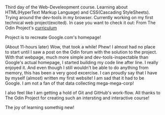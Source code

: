Third day of the Web-Develeopment course.
Learning about HTML(HyperText Markup Language) and CSS(Cascading StyleSheets).
Trying around the dev-tools in my browser.
Currently working on my first technical web project(excited). In case you want to check it out: From The Odin Project's [curriculum](http://www.theodinproject.com/courses/web-development-101/lessons/html-css)

Project is to recreate Google.com's homepage!

(About 11-hours later)
Wow, that took a while! Phew!
I almost had no place to start until I saw a post on the Odin forum with the solution to the project. With that webpage, much more simple and dev-tools-inspectable than Google's actual homepage, I started building my code line after line. I really enjoyed it. And even though I still wouldn't be able to do anything from memory, this has been a very good excercise. 
I can proudly say that I have by myself (almost) written my first website! I am sad that it had to be Google. I am not a fan of that data collecting mega-mega-corp!

I also feel like I am getting a hold of Git and GitHub's work-flow. All thanks to The Odin Project for creating such an intersting and interactive course!

The joy of learning somethig new! 